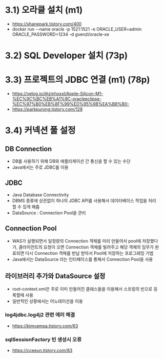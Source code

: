# 3.1) 오라클 설치 (m1)

-   https://shanepark.tistory.com/400
-   docker run --name oracle -p 1521:1521 -e ORACLE_USER=admin ORACLE_PASSWORD=1234 -d gvenzl/oracle-xe

# 3.2) SQL Developer 설치 (73p)

# 3.3) 프로젝트의 JDBC 연결 (m1) (78p)

-   https://velog.io/@zinhoxxl/Apple-Silicon-M1-%EC%9C%BC%EB%A1%9C-oracleeclipse-%EC%97%B0%EB%8F%99%ED%95%98%EA%B8%B0-
-   https://parkpurong.tistory.com/128

# 3.4) 커넥션 풀 설정

## DB Connection

-   DB를 사용하기 위해 DB와 애플리케이션 간 통신을 할 수 있는 수단
-   Java에서는 주로 JDBC를 이용

## JDBC

-   Java Database Connectivity
-   DBMS 종류에 상관없이 하나의 JDBC API를 사용해서 데이터베이스 작업을 처리할 수 있게 해줌
-   DataSource : Connection Pool을 관리

## Connection Pool

-   WAS가 실행되면서 일정량의 Connection 객체를 미리 만들어서 pool에 저장했다가, 클라이언트의 요청이 오면 Connection 객체를 빌려주고 해당 객체의 임무가 완료되면 다시 Connection 객체를 반납 받아서 Pool에 저장하는 프로그래밍 기법
-   Java에서는 DataSource 라는 인터페이스를 통해서 Connection Pool을 사용

## 라이브러리 추가와 DataSource 설정

-   root-context.xml은 주로 이미 만들어진 클래스들을 이용해서 스프링의 빈으로 등록할때 사용
-   일반적인 상황에서는 어노테이션을 이용

### log4jdbc.log4j2 관련 에러 해결

-   https://kimvampa.tistory.com/63

### sqlSessionFactory 빈 생성시 오류

-   https://cceeun.tistory.com/83

